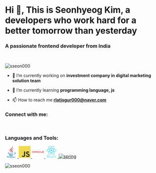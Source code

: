 <h1 align="left">Hi 👋, This is Seonhyeog Kim, a developers who work hard for a better tomorrow than yesterday</h1>
<h3 align="left">A passionate frontend developer from India</h3>
<br>

<p align="left"> <img src="https://komarev.com/ghpvc/?username=sseon000&label=Profile%20views&color=0e75b6&style=flat" alt="sseon000" /> </p>

- 🔭 I’m currently working on **investment company in digital marketing solution team**

- 🌱 I’m currently learning **programming language, js**

- 📫 How to reach me **rlatjsgur000@naver.com**

<h3 align="left">Connect with me:</h3>
<p align="left">
</p>
<br>

<h3 align="left">Languages and Tools:</h3>
<p align="left"> <a href="https://www.java.com" target="_blank" rel="noreferrer"> <img src="https://raw.githubusercontent.com/devicons/devicon/master/icons/java/java-original.svg" alt="java" width="40" height="40"/> </a> <a href="https://developer.mozilla.org/en-US/docs/Web/JavaScript" target="_blank" rel="noreferrer"> <img src="https://raw.githubusercontent.com/devicons/devicon/master/icons/javascript/javascript-original.svg" alt="javascript" width="40" height="40"/> </a> <a href="https://www.oracle.com/" target="_blank" rel="noreferrer"> <img src="https://raw.githubusercontent.com/devicons/devicon/master/icons/oracle/oracle-original.svg" alt="oracle" width="40" height="40"/> </a> <a href="https://reactjs.org/" target="_blank" rel="noreferrer"> <img src="https://raw.githubusercontent.com/devicons/devicon/master/icons/react/react-original-wordmark.svg" alt="react" width="40" height="40"/> </a> <a href="https://spring.io/" target="_blank" rel="noreferrer"> <img src="https://www.vectorlogo.zone/logos/springio/springio-icon.svg" alt="spring" width="40" height="40"/> </a> </p>

<p>&nbsp;<img align="left" src="https://github-readme-stats.vercel.app/api?username=sseon000&show_icons=true&locale=en" alt="sseon000" /></p>
